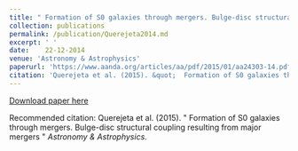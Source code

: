 ```yaml
---
title: " Formation of S0 galaxies through mergers. Bulge-disc structural coupling resulting from major mergers "
collection: publications
permalink: /publication/Querejeta2014.md
excerpt: ' '
date:    22-12-2014 
venue: 'Astronomy & Astrophysics'
paperurl: 'https://www.aanda.org/articles/aa/pdf/2015/01/aa24303-14.pdf'
citation: 'Querejeta et al. (2015). &quot;  Formation of S0 galaxies through mergers. Bulge-disc structural coupling resulting from major mergers &quot; <i>Astronomy & Astrophysics</i>.'
---
```


[Download paper here](https://www.aanda.org/articles/aa/pdf/2015/01/aa24303-14.pdf)

Recommended citation: Querejeta et al. (2015). "  Formation of S0 galaxies through mergers. Bulge-disc structural coupling resulting from major mergers  " <i>Astronomy & Astrophysics</i>.
